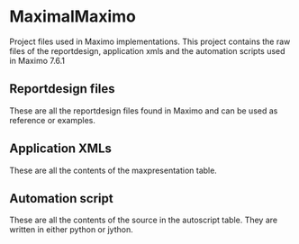 # MaximalMaximo

Project files used in Maximo implementations.
This project contains the raw files of the reportdesign, application xmls and the automation scripts used in Maximo 7.6.1

## Reportdesign files
These are all the reportdesign files found in Maximo and can be used as reference or examples.
## Application XMLs
These are all the contents of the maxpresentation table. 
## Automation script
These are all the contents of the source in the autoscript table. They are written in either python or jython.

<!--stackedit_data:
eyJoaXN0b3J5IjpbMTc5MzgwNTEzXX0=
-->